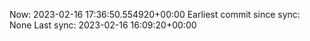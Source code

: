 Now: 2023-02-16 17:36:50.554920+00:00 Earliest commit since sync: None Last sync: 2023-02-16 16:09:20+00:00
